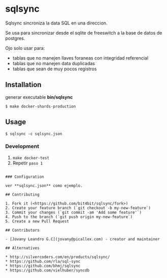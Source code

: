 # sqlsync

Sqlsync sincroniza la data SQL en una direccion.

Se usa para sincronizar desde el sqlite de freeswitch a la base de datos de postgres.

Ojo solo usar para:

* tablas que no manejen llaves foraneas con integridad referencial
* tablas que no manejen data duplicadas
* tablas que sean de muy pocos registros

## Installation

generar executable **bin/sqlsync**

~~~
$ make docker-shards-production
~~~

## Usage

~~~
$ sqlsync -c sqlsync.json
~~~

### Development

1. `make docker-test`
2. Repetir `paso 1`
~~~

### Configuration

ver **sqlsync.json** como ejemplo.

## Contributing

1. Fork it (<https://github.com/bit4bit/sqlsync/fork>)
2. Create your feature branch (`git checkout -b my-new-feature`)
3. Commit your changes (`git commit -am 'Add some feature'`)
4. Push to the branch (`git push origin my-new-feature`)
5. Create a new Pull Request

## Contributors

- [Jovany Leandro G.C](jovany@picallex.com) - creator and maintainer

## Alternatives

* http://silvercoders.com/en/products/sqlsync/
* https://github.com/rla/sql-sync
* https://github.com/bhmj/sqlsync
* https://github.com/vielhuber/syncdb

